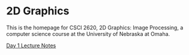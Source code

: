 # 2D Graphics

This is the homepage for  CSCI 2620, 2D Graphics: Image Processing, a computer science course at the University of Nebraska at Omaha.

[Day 1 Lecture Notes](Day1.md)
